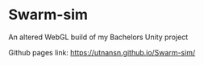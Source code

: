 # Swarm-sim

An altered WebGL build of my Bachelors Unity project

Github pages link: https://utnansn.github.io/Swarm-sim/
